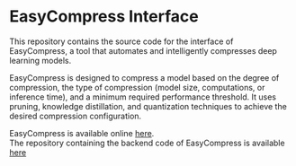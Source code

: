 # EasyCompress Interface
This repository contains the source code for the interface of EasyCompress, a tool that automates and intelligently compresses deep learning models.    

EasyCompress is designed to compress a model based on the degree of compression, the type of compression (model size, computations, or inference time), and a minimum required performance threshold.
It uses pruning, knowledge distillation, and quantization techniques to achieve the desired compression configuration.

EasyCompress is available online [here](https://thesis.abelvansteenweghen.com).   
The repository containing the backend code of EasyCompress is available [here](https://github.com/abel-vs/thesis)
